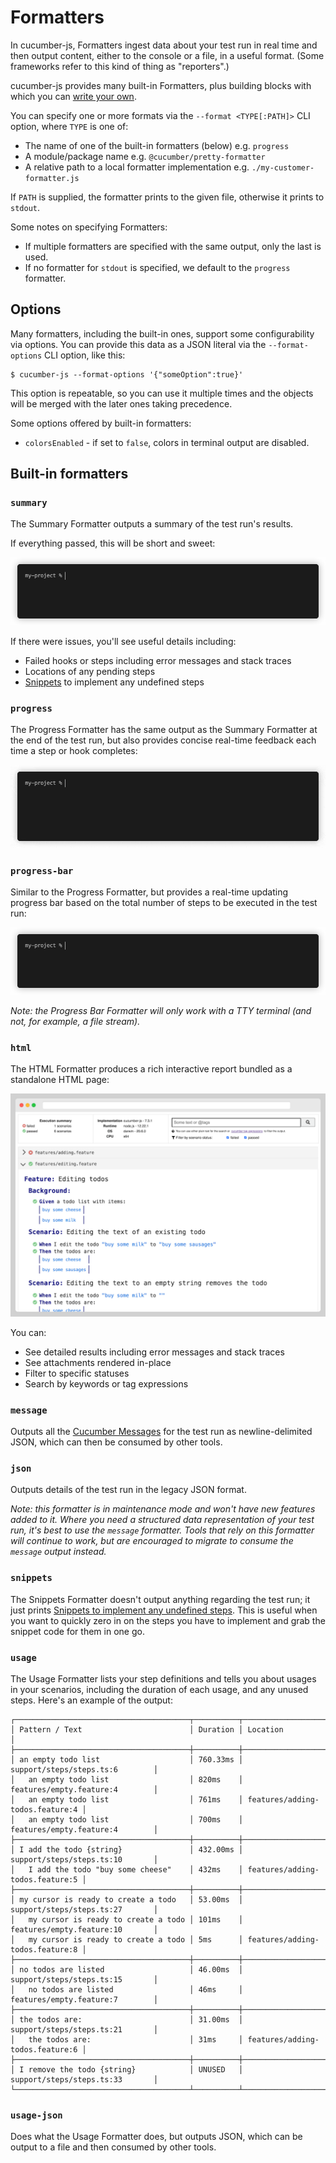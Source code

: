 # Formatters

In cucumber-js, Formatters ingest data about your test run in real time and then output content, either to the console or a file, in a useful format. (Some frameworks refer to this kind of thing as "reporters".)

cucumber-js provides many built-in Formatters, plus building blocks with which you can [write your own](./custom_formatters.md).

You can specify one or more formats via the `--format <TYPE[:PATH]>` CLI option, where `TYPE` is one of:

* The name of one of the built-in formatters (below) e.g. `progress`
* A module/package name e.g. `@cucumber/pretty-formatter`
* A relative path to a local formatter implementation e.g. `./my-customer-formatter.js`

If `PATH` is supplied, the formatter prints to the given file, otherwise it prints to `stdout`.

Some notes on specifying Formatters:

* If multiple formatters are specified with the same output, only the last is used.
* If no formatter for `stdout` is specified, we default to the `progress` formatter.

## Options

Many formatters, including the built-in ones, support some configurability via options. You can provide this data as a JSON literal via the `--format-options` CLI option, like this:

```shell
$ cucumber-js --format-options '{"someOption":true}'
```

This option is repeatable, so you can use it multiple times and the objects will be merged with the later ones taking precedence.

Some options offered by built-in formatters:

- `colorsEnabled` - if set to `false`, colors in terminal output are disabled.

## Built-in formatters

### `summary`

The Summary Formatter outputs a summary of the test run's results.

If everything passed, this will be short and sweet:

![](./images/summary_green.gif)

If there were issues, you'll see useful details including:

- Failed hooks or steps including error messages and stack traces
- Locations of any pending steps
- [Snippets](./snippets.md) to implement any undefined steps

### `progress`

The Progress Formatter has the same output as the Summary Formatter at the end of the test run, but also provides concise real-time feedback each time a step or hook completes:

![](./images/progress.gif)

### `progress-bar`

Similar to the Progress Formatter, but provides a real-time updating progress bar based on the total number of steps to be executed in the test run:

![](./images/progress_bar_green.gif)

*Note: the Progress Bar Formatter will only work with a TTY terminal (and not, for example, a file stream).*

### `html`

The HTML Formatter produces a rich interactive report bundled as a standalone HTML page:

![](./images/html_formatter.png)

You can:

- See detailed results including error messages and stack traces
- See attachments rendered in-place
- Filter to specific statuses
- Search by keywords or tag expressions

### `message`

Outputs all the [Cucumber Messages](https://github.com/cucumber/cucumber/tree/master/cucumber-messages) for the test run as newline-delimited JSON, which can then be consumed by other tools.

### `json`

Outputs details of the test run in the legacy JSON format.

*Note: this formatter is in maintenance mode and won't have new features added to it. Where you need a structured data representation of your test run, it's best to use the `message` formatter. Tools that rely on this formatter will continue to work, but are encouraged to migrate to consume the `message` output instead.*

### `snippets`

The Snippets Formatter doesn't output anything regarding the test run; it just prints [Snippets to implement any undefined steps](./snippets.md). This is useful when you want to quickly zero in on the steps you have to implement and grab the snippet code for them in one go.

### `usage`

The Usage Formatter lists your step definitions and tells you about usages in your scenarios, including the duration of each usage, and any unused steps. Here's an example of the output:

```
┌───────────────────────────────────────┬──────────┬─────────────────────────────────┐
│ Pattern / Text                        │ Duration │ Location                        │
├───────────────────────────────────────┼──────────┼─────────────────────────────────┤
│ an empty todo list                    │ 760.33ms │ support/steps/steps.ts:6        │
│   an empty todo list                  │ 820ms    │ features/empty.feature:4        │
│   an empty todo list                  │ 761ms    │ features/adding-todos.feature:4 │
│   an empty todo list                  │ 700ms    │ features/empty.feature:4        │
├───────────────────────────────────────┼──────────┼─────────────────────────────────┤
│ I add the todo {string}               │ 432.00ms │ support/steps/steps.ts:10       │
│   I add the todo "buy some cheese"    │ 432ms    │ features/adding-todos.feature:5 │
├───────────────────────────────────────┼──────────┼─────────────────────────────────┤
│ my cursor is ready to create a todo   │ 53.00ms  │ support/steps/steps.ts:27       │
│   my cursor is ready to create a todo │ 101ms    │ features/empty.feature:10       │
│   my cursor is ready to create a todo │ 5ms      │ features/adding-todos.feature:8 │
├───────────────────────────────────────┼──────────┼─────────────────────────────────┤
│ no todos are listed                   │ 46.00ms  │ support/steps/steps.ts:15       │
│   no todos are listed                 │ 46ms     │ features/empty.feature:7        │
├───────────────────────────────────────┼──────────┼─────────────────────────────────┤
│ the todos are:                        │ 31.00ms  │ support/steps/steps.ts:21       │
│   the todos are:                      │ 31ms     │ features/adding-todos.feature:6 │
├───────────────────────────────────────┼──────────┼─────────────────────────────────┤
│ I remove the todo {string}            │ UNUSED   │ support/steps/steps.ts:33       │
└───────────────────────────────────────┴──────────┴─────────────────────────────────┘
```

### `usage-json`

Does what the Usage Formatter does, but outputs JSON, which can be output to a file and then consumed by other tools.
